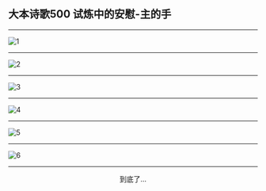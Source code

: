 
## 大本诗歌500 试炼中的安慰-主的手
        
<div id="aplayer0"></div>

---

<img alt="1" data-original="/data/d0499/1">

---

<img alt="2" data-original="/data/d0499/2">

---

<img alt="3" data-original="/data/d0499/3">

---

<img alt="4" data-original="/data/d0499/4">

---

<img alt="5" data-original="/data/d0499/5">

---

<img alt="6" data-original="/data/d0499/6">

---

<p style="text-align: center">到底了...</p>

<script src="/js/dist-view.js"></script>

<script>
MAIN.id = 'd0499';
        
const ap0 = new APlayer({
    container: document.getElementById('aplayer0'),
    volume: 1,
    loop: 'none',
    preload: 'none',
    audio: [{
        name: '大本诗歌500.mp3',
        artist: '大本诗歌',
        url: 'https://res.wx.qq.com/voice/getvoice?mediaid=MzI0NTk3MDM5M18yMjQ3NDkzODE1',
        cover: '/favicon'
    }]
});
</script>
